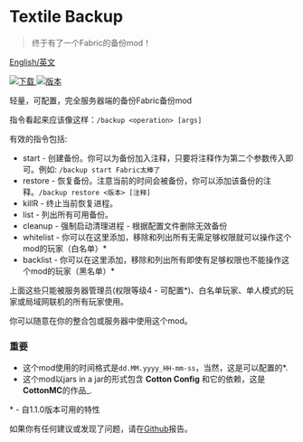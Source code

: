 # Textile Backup
>终于有了一个Fabric的备份mod！

[English/英文](https://github.com/Szum123321/textile_backup/README.md)

[![下载](http://cf.way2muchnoise.eu/full_359893_downloads.svg)
![版本](http://cf.way2muchnoise.eu/versions/359893.svg)](https://www.curseforge.com/minecraft/mc-mods/textile-backup)

轻量，可配置，完全服务器端的备份Fabric备份mod

指令看起来应该像这样：`/backup <operation> [args]`

有效的指令包括: 

 * start - 创建备份。你可以为备份加入注释，只要将注释作为第二个参数传入即可。例如: `/backup start Fabric太棒了`
 * restore - 恢复备份。注意当前的时间会被备份，你可以添加该备份的注释。`/backup restore <版本> [注释]`
 * killR - 终止当前恢复进程。
 * list - 列出所有可用备份。
 * cleanup - 强制启动清理进程 - 根据配置文件删除无效备份
 * whitelist - 你可以在这里添加，移除和列出所有无需足够权限就可以操作这个mod的玩家（白名单）*
 * backlist - 你可以在这里添加，移除和列出所有即使有足够权限也不能操作这个mod的玩家（黑名单）*
 
上面这些只能被服务器管理员(权限等级4 - 可配置*)、白名单玩家、单人模式的玩家或局域网联机的所有玩家使用。

你可以随意在你的整合包或服务器中使用这个mod。

### 重要

* 这个mod使用的时间格式是`dd.MM.yyyy_HH-mm-ss`，当然，这是可以配置的*.
* 这个mod以jars in a jar的形式包含 **Cotton Config** 和它的依赖，这是**CottonMC**的作品_.

\* - 自1.1.0版本可用的特性

如果你有任何建议或发现了问题，请在[Github](https://github.com/Szum123321/textile_backup)报告。
